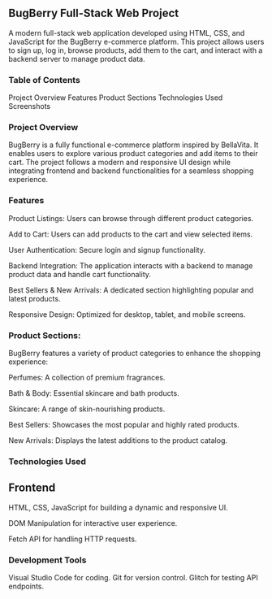 ## BugBerry Full-Stack Web Project
A modern full-stack web application developed using HTML, CSS, and JavaScript for the BugBerry e-commerce platform. This project allows users to sign up, log in, browse products, add them to the cart, and interact with a backend server to manage product data.

### Table of Contents
Project Overview
Features
Product Sections
Technologies Used
Screenshots

### Project Overview
BugBerry is a fully functional e-commerce platform inspired by BellaVita. It enables users to explore various product categories and add items to their cart. The project follows a modern and responsive UI design while integrating frontend and backend functionalities for a seamless shopping experience.

### Features
Product Listings: Users can browse through different product categories.

Add to Cart: Users can add products to the cart and view selected items.

User Authentication: Secure login and signup functionality.

Backend Integration: The application interacts with a backend to manage product data and handle cart functionality.

Best Sellers & New Arrivals: A dedicated section highlighting popular and latest products.

Responsive Design: Optimized for desktop, tablet, and mobile screens.

### Product Sections:
BugBerry features a variety of product categories to enhance the shopping experience:

Perfumes: A collection of premium fragrances.

Bath & Body: Essential skincare and bath products.

Skincare: A range of skin-nourishing products.

Best Sellers: Showcases the most popular and highly rated products.

New Arrivals: Displays the latest additions to the product catalog.

### Technologies Used
## Frontend
HTML, CSS, JavaScript for building a dynamic and responsive UI.

DOM Manipulation for interactive user experience.

Fetch API for handling HTTP requests.

### Development Tools
Visual Studio Code for coding.
Git for version control.
Glitch for testing API endpoints.


